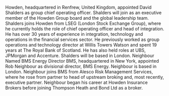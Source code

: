 Howden, headquartered in Renfrew, United Kingdom, appointed David Shalders as group chief operating officer. Shalders will join as an executive member of the Howden Group board and the global leadership team.
Shalders joins Howden from LSEG (London Stock Exchange Group), where he currently holds the role of chief operating officer and head of integration. He has over 30 years of experience in integration, technology and operations in the financial services sector. He previously worked as group operations and technology director at Willis Towers Watson and spent 19 years at The Royal Bank of Scotland. He has also held roles at UBS, JPMorgan and Accenture. Shalders will be based in London.
Neighbour Named BMS Energy Director
BMS, headquartered in New York, appointed Rob Neighbour as divisional director, BMS Energy. Neighbour is based in London.
Neighbour joins BMS from Alesco Risk Management Services, where he rose from partner to head of upstream broking and, most recently, executive partner. Neighbour began his career at Howden Insurance Brokers before joining Thompson Heath and Bond Ltd as a broker.